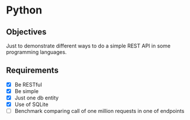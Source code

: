 # Python

## Objectives

Just to demonstrate different ways to do a simple REST API in some programming languages.

## Requirements

- [x] Be RESTful
- [x] Be simple
- [x] Just one db entity
- [x] Use of SQLite
- [ ] Benchmark comparing call of one million requests in one of endpoints

